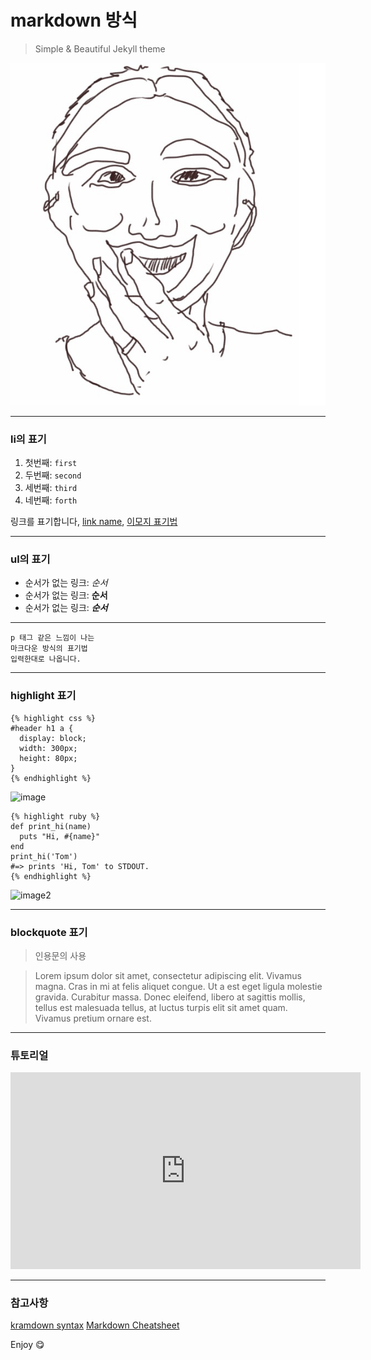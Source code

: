 # markdown 방식

> Simple & Beautiful Jekyll theme

![images](/images/author.jpg)

---

### li의 표기

1. 첫번째: `first`
2. 두번째: `second`
3. 세번째: `third`
4. 네번째: `forth`

링크를 표기합니다, [link name](http://# "링크 테스트"), [이모지 표기법](http://www.emoji-cheat-sheet.com/ "이모지 사이트")

* * *

### ul의 표기

* 순서가 없는 링크: *순서*
* 순서가 없는 링크: **순서**
* 순서가 없는 링크: ***순서***

* * *

```
p 태그 같은 느낌이 나는
마크다운 방식의 표기법
입력한대로 나옵니다.
```

* * *

### highlight 표기
```
{% highlight css %}
#header h1 a {
  display: block;
  width: 300px;
  height: 80px;
}
{% endhighlight %}
```
![image](https://41.media.tumblr.com/3de871bcdf4919503bd0b6cc102616f1/tumblr_o12tepaOZs1v5vx7bo1_1280.png "텀블러 이미지")

```
{% highlight ruby %}
def print_hi(name)
  puts "Hi, #{name}"
end
print_hi('Tom')
#=> prints 'Hi, Tom' to STDOUT.
{% endhighlight %}
```
![image2](https://40.media.tumblr.com/e74f81a1bb559785e73a610de1d47bdb/tumblr_o12tr8UukN1v5vx7bo1_1280.png "텀블러 이미지2")

* * * 

### blockquote 표기

> 인용문의 사용

<blockquote><p>Lorem ipsum dolor sit amet, consectetur adipiscing elit. Vivamus magna. Cras in mi at felis aliquet congue. Ut a est eget ligula molestie gravida. Curabitur massa. Donec eleifend, libero at sagittis mollis, tellus est malesuada tellus, at luctus turpis elit sit amet quam. Vivamus pretium ornare est.</p></blockquote>

* * *

### 튜토리얼 

<iframe width="560" height="315" src="https://www.youtube.com/embed/6A5EpqqDOdk" frameborder="0" allowfullscreen></iframe>

* * *

### 참고사항 ###
[kramdown syntax](http://kramdown.gettalong.org/syntax.html "kramdwon syntax")
[Markdown Cheatsheet](https://github.com/adam-p/markdown-here/wiki/Markdown-Cheatsheet#lines "Markdown Cheatsheet")

Enjoy :yum:

